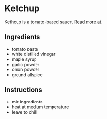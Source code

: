 # Ketchup

Kethcup is a tomato-based sauce. [Read more at](https://en.wikipedia.org/wiki/Ketchup).

## Ingredients

* tomato paste
* white distilled vinegar
* maple syrup
* garlic powder
* onion powder
* ground allspice

## Instructions

* mix ingredients
* heat at medium temperature
* leave to chill
